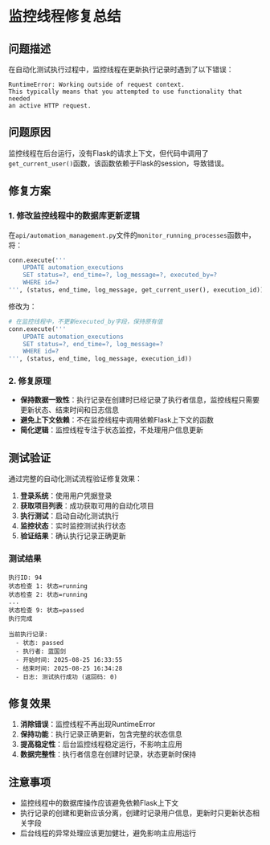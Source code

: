 # 监控线程修复总结

## 问题描述

在自动化测试执行过程中，监控线程在更新执行记录时遇到了以下错误：

```
RuntimeError: Working outside of request context.
This typically means that you attempted to use functionality that needed
an active HTTP request.
```

## 问题原因

监控线程在后台运行，没有Flask的请求上下文，但代码中调用了`get_current_user()`函数，该函数依赖于Flask的session，导致错误。

## 修复方案

### 1. 修改监控线程中的数据库更新逻辑

在`api/automation_management.py`文件的`monitor_running_processes`函数中，将：

```python
conn.execute('''
    UPDATE automation_executions 
    SET status=?, end_time=?, log_message=?, executed_by=?
    WHERE id=?
''', (status, end_time, log_message, get_current_user(), execution_id))
```

修改为：

```python
# 在监控线程中，不更新executed_by字段，保持原有值
conn.execute('''
    UPDATE automation_executions 
    SET status=?, end_time=?, log_message=?
    WHERE id=?
''', (status, end_time, log_message, execution_id))
```

### 2. 修复原理

- **保持数据一致性**：执行记录在创建时已经记录了执行者信息，监控线程只需要更新状态、结束时间和日志信息
- **避免上下文依赖**：不在监控线程中调用依赖Flask上下文的函数
- **简化逻辑**：监控线程专注于状态监控，不处理用户信息更新

## 测试验证

通过完整的自动化测试流程验证修复效果：

1. **登录系统**：使用用户凭据登录
2. **获取项目列表**：成功获取可用的自动化项目
3. **执行测试**：启动自动化测试执行
4. **监控状态**：实时监控测试执行状态
5. **验证结果**：确认执行记录正确更新

### 测试结果

```
执行ID: 94
状态检查 1: 状态=running
状态检查 2: 状态=running
...
状态检查 9: 状态=passed
执行完成

当前执行记录:
  - 状态: passed
  - 执行者: 蓝国剑
  - 开始时间: 2025-08-25 16:33:55
  - 结束时间: 2025-08-25 16:34:28
  - 日志: 测试执行成功 (返回码: 0)
```

## 修复效果

1. **消除错误**：监控线程不再出现RuntimeError
2. **保持功能**：执行记录正确更新，包含完整的状态信息
3. **提高稳定性**：后台监控线程稳定运行，不影响主应用
4. **数据完整性**：执行者信息在创建时记录，状态更新时保持

## 注意事项

- 监控线程中的数据库操作应该避免依赖Flask上下文
- 执行记录的创建和更新应该分离，创建时记录用户信息，更新时只更新状态相关字段
- 后台线程的异常处理应该更加健壮，避免影响主应用运行 